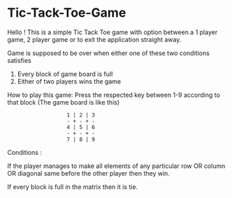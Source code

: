 # Tic-Tack-Toe-Game
Hello ! This is a simple Tic Tack Toe game with option between a 1 player game, 2 player game or to exit the application straight away.

Game is supposed to be over when either one of these two conditions satisfies

1) Every block of game board is full
2) Either of two players wins the game

How to play this game: Press the respected key between 1-9 according to that block (The game board is like this)

                       1 | 2 | 3
                       - + - + -
                       4 | 5 | 6
                       - + - + -
                       7 | 8 | 9


Conditions :

If the player manages to make all elements of any particular row OR column OR diagonal same before the other player then they win.
     
If every block is full in the matrix then it is tie.
